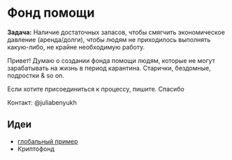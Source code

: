 # Фонд помощи

**Задача:** Наличие достаточных запасов, чтобы смягчить экономическое давление \(аренда/долги\), чтобы людям не приходилось выполнять какую-либо, не крайне необходимую работу. 

Привет! Думаю о создании фонда помощи людям, которые не могут зарабатывать на жизнь в период карантина. Старички, бездомные, подростки & so on.

Если хотите присоединиться к процессу, пишите. Спасибо

Контакт: @juliabenyukh

## Идеи

* [глобальный пример](https://www.covid19responsefund.org/)
* Криптофонд

